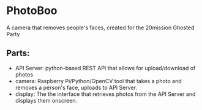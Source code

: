 # PhotoBoo

A camera that removes people's faces, created for the 20mission Ghosted Party

## Parts:
* API Server: python-based REST API that allows for upload/download of photos
* camera: Raspberry Pi/Python/OpenCV tool that takes a photo and removes a person's face, uploads to API Server.
* display: The the interface that retrieves photos from the API Server and displays them onscreen.



